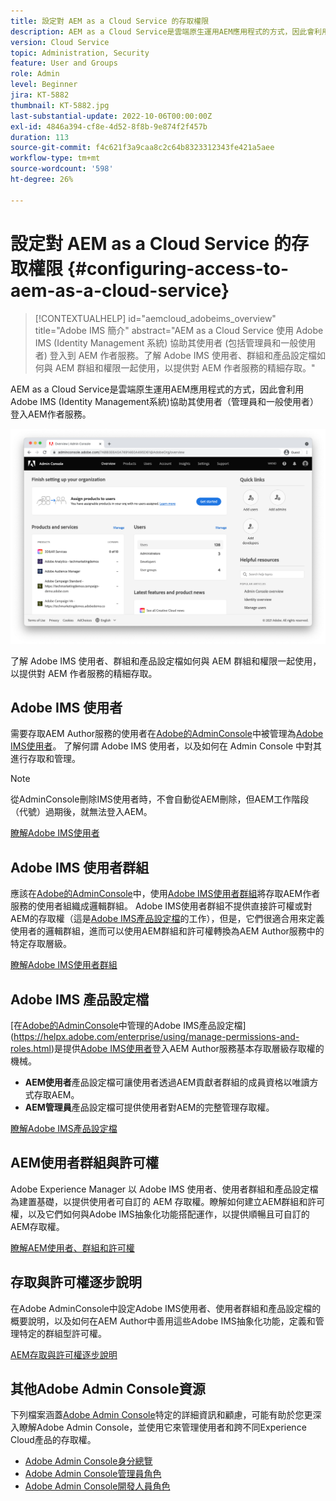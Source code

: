 ```yaml
---
title: 設定對 AEM as a Cloud Service 的存取權限
description: AEM as a Cloud Service是雲端原生運用AEM應用程式的方式，因此會利用Adobe IMS (Identity Management系統)協助使用者（包括管理員和一般使用者）登入AEM Author服務。 瞭解Adobe IMS使用者、使用者群組和產品設定檔如何與AEM群組和許可權搭配使用，以提供AEM Author的特定存取權。
version: Cloud Service
topic: Administration, Security
feature: User and Groups
role: Admin
level: Beginner
jira: KT-5882
thumbnail: KT-5882.jpg
last-substantial-update: 2022-10-06T00:00:00Z
exl-id: 4846a394-cf8e-4d52-8f8b-9e874f2f457b
duration: 113
source-git-commit: f4c621f3a9caa8c2c64b8323312343fe421a5aee
workflow-type: tm+mt
source-wordcount: '598'
ht-degree: 26%

---
```


# 設定對 AEM as a Cloud Service 的存取權限 {#configuring-access-to-aem-as-a-cloud-service}

>[!CONTEXTUALHELP]
>id="aemcloud_adobeims_overview"
>title="Adobe IMS 簡介"
>abstract="AEM as a Cloud Service 使用 Adobe IMS (Identity Management 系統) 協助其使用者 (包括管理員和一般使用者) 登入到 AEM 作者服務。了解 Adobe IMS 使用者、群組和產品設定檔如何與 AEM 群組和權限一起使用，以提供對 AEM 作者服務的精細存取。"

AEM as a Cloud Service是雲端原生運用AEM應用程式的方式，因此會利用Adobe IMS (Identity Management系統)協助其使用者（管理員和一般使用者）登入AEM作者服務。

![Adobe Admin Console](./assets/hero.png)

了解 Adobe IMS 使用者、群組和產品設定檔如何與 AEM 群組和權限一起使用，以提供對 AEM 作者服務的精細存取。

## Adobe IMS 使用者

需要存取AEM Author服務的使用者在[Adobe的AdminConsole](https://adminconsole.adobe.com)中被管理為[Adobe IMS使用者](https://helpx.adobe.com/tw/enterprise/using/set-up-identity.html)。 了解何謂 Adobe IMS 使用者，以及如何在 Admin Console 中對其進行存取和管理。

>[!NOTE]
>
>從AdminConsole刪除IMS使用者時，不會自動從AEM刪除，但AEM工作階段（代號）過期後，就無法登入AEM。


[瞭解Adobe IMS使用者](./adobe-ims-users.md)

## Adobe IMS 使用者群組

應該在[Adobe的AdminConsole](https://adminconsole.adobe.com)中，使用[Adobe IMS使用者群組](https://helpx.adobe.com/tw/enterprise/using/user-groups.html)將存取AEM作者服務的使用者組織成邏輯群組。 Adobe IMS使用者群組不提供直接許可權或對AEM的存取權（這是[Adobe IMS產品設定檔](#adobe-ims-product-profiles)的工作），但是，它們很適合用來定義使用者的邏輯群組，進而可以使用AEM群組和許可權轉換為AEM Author服務中的特定存取層級。

[瞭解Adobe IMS使用者群組](./adobe-ims-user-groups.md)

## Adobe IMS 產品設定檔

[在[Adobe的AdminConsole](https://adminconsole.adobe.com)中管理的Adobe IMS產品設定檔](https://helpx.adobe.com/enterprise/using/manage-permissions-and-roles.html)是提供[Adobe IMS使用者](#adobe-ims-users)登入AEM Author服務基本存取層級存取權的機械。

+ __AEM使用者__&#x200B;產品設定檔可讓使用者透過AEM貢獻者群組的成員資格以唯讀方式存取AEM。
+ __AEM管理員__&#x200B;產品設定檔可提供使用者對AEM的完整管理存取權。

[瞭解Adobe IMS產品設定檔](./adobe-ims-product-profiles.md)

## AEM使用者群組與許可權

Adobe Experience Manager 以 Adobe IMS 使用者、使用者群組和產品設定檔為建置基礎，以提供使用者可自訂的 AEM 存取權。瞭解如何建立AEM群組和許可權，以及它們如何與Adobe IMS抽象化功能搭配運作，以提供順暢且可自訂的AEM存取權。

[瞭解AEM使用者、群組和許可權](./aem-users-groups-and-permissions.md)

## 存取與許可權逐步說明

在Adobe AdminConsole中設定Adobe IMS使用者、使用者群組和產品設定檔的概要說明，以及如何在AEM Author中善用這些Adobe IMS抽象化功能，定義和管理特定的群組型許可權。

[AEM存取與許可權逐步說明](./walk-through.md)

## 其他Adobe Admin Console資源

下列檔案涵蓋[Adobe Admin Console](https://adminconsole.adobe.com)特定的詳細資訊和顧慮，可能有助於您更深入瞭解Adobe Admin Console，並使用它來管理使用者和跨不同Experience Cloud產品的存取權。

+ [Adobe Admin Console身分總覽](https://helpx.adobe.com/tw/enterprise/using/identity.html)
+ [Adobe Admin Console管理員角色](https://helpx.adobe.com/enterprise/using/admin-roles.html)
+ [Adobe Admin Console開發人員角色](https://helpx.adobe.com/enterprise/using/manage-developers.html)
